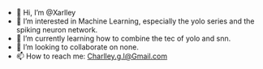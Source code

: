 - 👋 Hi, I’m @Xarlley
- 👀 I’m interested in Machine Learning, especially the yolo series and the spiking neuron network.
- 🌱 I’m currently learning how to combine the tec of yolo and snn.
- 💞️ I’m looking to collaborate on none.
- 📫 How to reach me: Charlley.g.l@Gmail.com 

<!---
Xarlley/Xarlley is a ✨ special ✨ repository because its `README.md` (this file) appears on your GitHub profile.
You can click the Preview link to take a look at your changes.
--->
